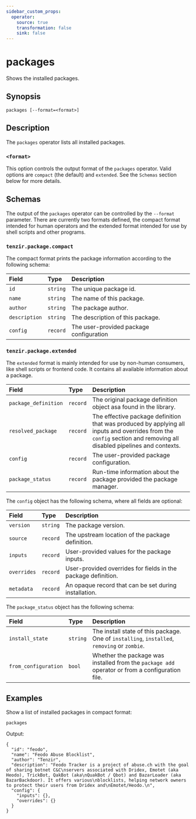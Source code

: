 ```yaml
---
sidebar_custom_props:
  operator:
    source: true
    transformation: false
    sink: false
---
```


# packages

Shows the installed packages.

## Synopsis

```
packages [--format=<format>]
```

## Description

The `packages` operator lists all installed packages.

### `<format>`

This option controls the output format of the `packages` operator.
Valid options are `compact` (the default) and `extended`. See the
`Schemas` section below for more details.

## Schemas

The output of the `packages` operator can be controlled by the `--format`
parameter. There are currently two formats defined, the compact format
intended for human operators and the extended format intended for use by
shell scripts and other programs.

### `tenzir.package.compact`

The compact format prints the package information according to the following
schema:

|Field|Type|Description|
|:-|:-|:-|
|`id`|`string`|The unique package id.|
|`name`|`string`|The name of this package.|
|`author`|`string`|The package author.|
|`description`|`string`|The description of this package.|
|`config`|`record`|The user-provided package configuration|

### `tenzir.package.extended`

The `extended` format is mainly intended for use by non-human consumers,
like shell scripts or frontend code. It contains all available information
about a package.

|Field|Type|Description|
|:-|:-|:-|
|`package_definition`|`record`|The original package definition object asa found in the library.|
|`resolved_package`|`record`|The effective package definition that was produced by applying all inputs and overrides from the `config` section and removing all disabled pipelines and contexts.|
|`config`|`record`|The user-provided package configuration.|
|`package_status`|`record`|Run-time information about the package provided the package manager.|

The `config` object has the following schema, where all fields are optional:

|Field|Type|Description|
|:-|:-|:-|
|`version`|`string`|The package version.|
|`source`|`record`|The upstream location of the package definition.|
|`inputs`|`record`|User-provided values for the package inputs.|
|`overrides`|`record`|User-provided overrides for fields in the package definition.|
|`metadata`|`record`|An opaque record that can be set during installation.|

The `package_status` object has the following schema:

|Field|Type|Description|
|:-|:-|:-|
|`install_state`|`string`|The install state of this package. One of `installing`, `installed`, `removing` or `zombie`.|
|`from_configuration`|`bool`|Whether the package was installed from the `package add` operator or from a configuration file.|

## Examples

Show a list of installed packages in compact format:

```
packages
```

Output:
```
{
  "id": "feodo",
  "name": "Feodo Abuse Blocklist",
  "author": "Tenzir",
  "description": "Feodo Tracker is a project of abuse.ch with the goal of sharing botnet C&C\nservers associated with Dridex, Emotet (aka Heodo), TrickBot, QakBot (aka\nQuakBot / Qbot) and BazarLoader (aka BazarBackdoor). It offers various\nblocklists, helping network owners to protect their users from Dridex and\nEmotet/Heodo.\n",
  "config": {
    "inputs": {},
    "overrides": {}
  }
}
```
